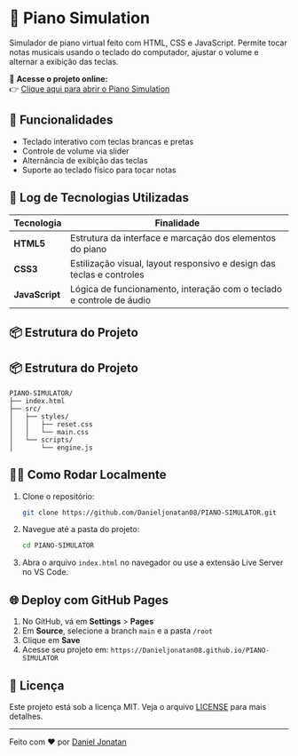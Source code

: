 # 🎹 Piano Simulation

Simulador de piano virtual feito com HTML, CSS e JavaScript. Permite tocar notas musicais usando o teclado do computador, ajustar o volume e alternar a exibição das teclas.

🔗 **Acesse o projeto online:**  
👉 [Clique aqui para abrir o Piano Simulation](https://danieljonatan08.github.io/PIANO-SIMULATOR/)

## 🚀 Funcionalidades

- Teclado interativo com teclas brancas e pretas
- Controle de volume via slider
- Alternância de exibição das teclas
- Suporte ao teclado físico para tocar notas

## 🧪 Log de Tecnologias Utilizadas

| Tecnologia     | Finalidade                                                                 |
|----------------|----------------------------------------------------------------------------|
| **HTML5**      | Estrutura da interface e marcação dos elementos do piano                   |
| **CSS3**       | Estilização visual, layout responsivo e design das teclas e controles      |
| **JavaScript** | Lógica de funcionamento, interação com o teclado e controle de áudio       |

## 📦 Estrutura do Projeto



## 📦 Estrutura do Projeto

```
PIANO-SIMULATOR/
├── index.html
├── src/
│   ├── styles/
│   │   ├── reset.css
│   │   └── main.css
│   └── scripts/
│       └── engine.js
```

## 🧑‍💻 Como Rodar Localmente

1. Clone o repositório:
   ```bash
   git clone https://github.com/Danieljonatan08/PIANO-SIMULATOR.git
   ```

2. Navegue até a pasta do projeto:
   ```bash
   cd PIANO-SIMULATOR
   ```

3. Abra o arquivo `index.html` no navegador ou use a extensão Live Server no VS Code.

## 🌐 Deploy com GitHub Pages

1. No GitHub, vá em **Settings** > **Pages**
2. Em **Source**, selecione a branch `main` e a pasta `/root`
3. Clique em **Save**
4. Acesse seu projeto em: `https://Danieljonatan08.github.io/PIANO-SIMULATOR`

## 📄 Licença

Este projeto está sob a licença MIT. Veja o arquivo [LICENSE](LICENSE) para mais detalhes.

---

Feito com ❤️ por [Daniel Jonatan](https://github.com/Danieljonatan08)

